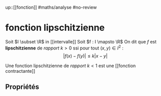 up::[[fonction]]
#maths/analyse #no-review 
# fonction lipschitzienne
Soit $I \subset \R$ in [[intervalle]]
Soit $f : I \mapsto \R$
On dit que $f$ est **lipschitzienne** de *rapport* $k>0$ ssi
pour tout $(x, y) \in I^{2}$ :
$$|f(x)-f(y)| \leq k|x -y|$$

Une fonction lipschitzienne de *rapport* $k < 1$ est une [[fonction contractante]]
## Propriétés
